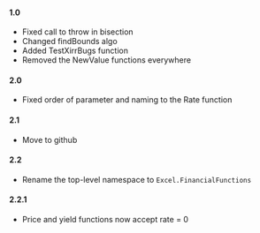 #### 1.0
* Fixed call to throw in bisection
* Changed findBounds algo
* Added TestXirrBugs function
* Removed the NewValue functions everywhere

#### 2.0
* Fixed order of parameter and naming to the Rate function

#### 2.1
* Move to github

#### 2.2
* Rename the top-level namespace to `Excel.FinancialFunctions`

#### 2.2.1
* Price and yield functions now accept rate = 0
